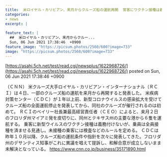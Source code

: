 ```yaml
---
title:  米ロイヤル・カリビアン、来月からクルーズ船の運航再開  常客にワクチン接種は義務付けず  
categories:
- news
excerpt: |
  
feature_text: |
  ##  米ロイヤル・カリビアン、来月からクルー...
  Sun, 06 Jun 2021 17:38:46  +0900
feature_image: "https://picsum.photos/2560/600?image=733"
image: "https://picsum.photos/2560/600?image=733"
---
```


[https://asahi.5ch.net/test/read.cgi/newsplus/1622968726/](https://asahi.5ch.net/test/read.cgi/newsplus/1622968726/)
posted on Sun, 06 Jun 2021 17:38:46  +0900

<!--more-->

（ＣＮＮ） 米クルーズ大手ロイヤル・カリビアン・インターナショナル（ＲＣＩ）は４日、一部のクルーズ船の運航を来月から再開すると発表した。 米疾病対策センター（ＣＤＣ）が１年以上前、新型コロナウイルスの感染拡大を受けてクルーズ船の全面運航停止を発表してから、同社のクルーズが催行されるのは初めて。 ＲＣＩのベイリー社長兼最高経営責任者（ＣＥＯ）によると、来月２日のフロリダ州マイアミ発を皮切りに、同州とテキサス州の主要な港から６隻を運航する。 乗客に新型ウイルスのワクチン接種は義務付けないが、乗員は全員接種を済ませる見通し。未接種の乗客には検査などのルールを定める。 ＣＤＣは昨年１０月以降、クルーズ船の運航条件や指針を次々に発表してきた。フロリダ州のデサンティス知事がこれに異議を唱えて提訴し、和解合意が成立しないまま未解決となっている。 https://www.cnn.co.jp/business/35171890.html
